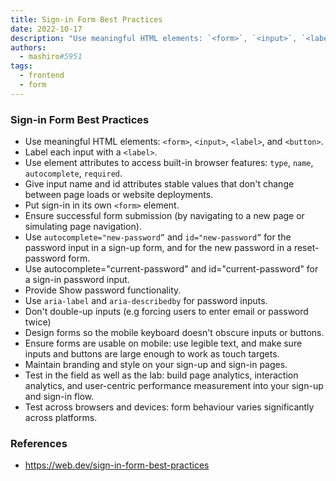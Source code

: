 ```yaml
---
title: Sign-in Form Best Practices
date: 2022-10-17
description: "Use meaningful HTML elements: `<form>`, `<input>`, `<label>`, and `<button>`."
authors:
  - mashiro#5951
tags:
  - frontend
  - form
---
```


### Sign-in Form Best Practices

- Use meaningful HTML elements: `<form>`, `<input>`, `<label>`, and `<button>`.
- Label each input with a `<label>`.
- Use element attributes to access built-in browser features: `type`, `name`, `autocomplete`, `required`.
- Give input name and id attributes stable values that don't change between page loads or website deployments.
- Put sign-in in its own `<form>` element.
- Ensure successful form submission (by navigating to a new page or simulating page navigation).
- Use `autocomplete="new-password”` and `id="new-password”` for the password input in a sign-up form, and for the new password in a reset-password form.
- Use autocomplete="current-password" and id="current-password" for a sign-in password input.
- Provide Show password functionality.
- Use `aria-label` and `aria-describedby` for password inputs.
- Don't double-up inputs (e.g forcing users to enter email or password twice)
- Design forms so the mobile keyboard doesn't obscure inputs or buttons.
- Ensure forms are usable on mobile: use legible text, and make sure inputs and buttons are large enough to work as touch targets.
- Maintain branding and style on your sign-up and sign-in pages.
- Test in the field as well as the lab: build page analytics, interaction analytics, and user-centric performance measurement into your sign-up and sign-in flow.
- Test across browsers and devices: form behaviour varies significantly across platforms.

### References

- https://web.dev/sign-in-form-best-practices
